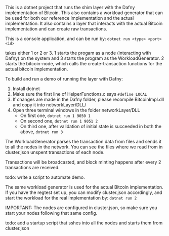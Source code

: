 This is a dotnet project that runs the shim layer with the Dafny implementation of Bitcoin.
This also contains a workload generator that can be used for both our reference 
implementation and the actual implementation. It also contains a layer that interacts with the 
actual Bitcoin implementation and can create raw transactions.


This is a console application, and can be run by:
`dotnet run <type> <port> <id>`

<type> takes either 1 or 2 or 3. 1 starts the progam as a node (interacting with Dafny) on the system and 3 starts 
the program as the WorkloadGenerator. 2 starts the bitcoin-node, which calls the 
create-transaction functions for the actual bitcoin implementation.

To build and run a demo of running the layer with Dafny: 

1. Install dotnet 
2. Make sure the first line of HelperFunctions.c says `#define LOCAL`
3. If changes are made in the Dafny folder, please recompile BitcoinImpl.dll and copy it into networkLayer/DLL/ 
3. Open three terminal windows in the folder networkLayer/DLL
    - On first one, `dotnet run 1 9050 1`
    - On second one, `dotnet run 1 9051 2`
    - On third one, after validation of initial state is succeeded in both the above, `dotnet run 3`


The WorkloadGenerator parses the transaction data from files and sends it to all the nodes in the network. 
You can see the files where we read from in cluster.json unspent transactions of each node.

Transactions will be broadcasted, and block minting happens after every 2 transactions are received. 

todo: write a script to automate demo. 

The same workload generator is used for the actual Bitcoin implementation. If you have the regtest set up, 
you can modify cluster.json accordingly, and start the workload for the real implementation by:
`dotnet run 2`

IMPORTANT: The nodes are configured in cluster.json, so make sure you start your 
nodes following that same config. 

todo: add a startup script that sshes into all the nodes and starts them from cluster.json 
